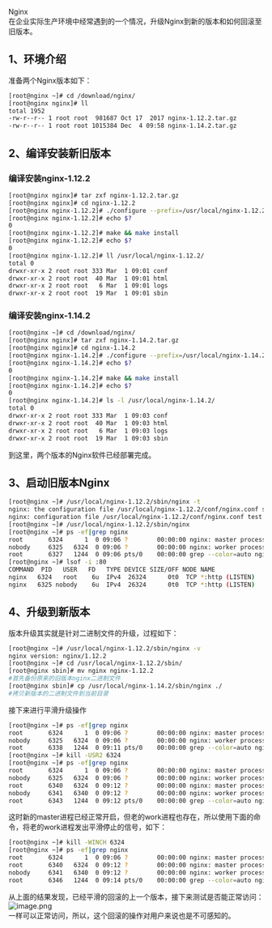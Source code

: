 Nginx <br />在企业实际生产环境中经常遇到的一个情况，升级Nginx到新的版本和如何回滚至旧版本。
<a name="boIv4"></a>
## 1、环境介绍
准备两个Nginx版本如下：
```bash
[root@nginx ~]# cd /download/nginx/
[root@nginx nginx]# ll
total 1952
-rw-r--r-- 1 root root  981687 Oct 17  2017 nginx-1.12.2.tar.gz
-rw-r--r-- 1 root root 1015384 Dec  4 09:58 nginx-1.14.2.tar.gz
```
<a name="kXxaD"></a>
## 2、编译安装新旧版本
<a name="rj2NP"></a>
### 编译安装nginx-1.12.2
```bash
[root@nginx nginx]# tar zxf nginx-1.12.2.tar.gz 
[root@nginx nginx]# cd nginx-1.12.2
[root@nginx nginx-1.12.2]# ./configure --prefix=/usr/local/nginx-1.12.2
[root@nginx nginx-1.12.2]# echo $?
0
[root@nginx nginx-1.12.2]# make && make install
[root@nginx nginx-1.12.2]# echo $?
0
[root@nginx nginx-1.12.2]# ll /usr/local/nginx-1.12.2/
total 0
drwxr-xr-x 2 root root 333 Mar  1 09:01 conf
drwxr-xr-x 2 root root  40 Mar  1 09:01 html
drwxr-xr-x 2 root root   6 Mar  1 09:01 logs
drwxr-xr-x 2 root root  19 Mar  1 09:01 sbin
```
<a name="sQC3B"></a>
### 编译安装nginx-1.14.2
```bash
[root@nginx ~]# cd /download/nginx/
[root@nginx nginx]# tar zxf nginx-1.14.2.tar.gz 
[root@nginx nginx]# cd nginx-1.14.2
[root@nginx nginx-1.14.2]# ./configure --prefix=/usr/local/nginx-1.14.2
[root@nginx nginx-1.14.2]# echo $?
0
[root@nginx nginx-1.14.2]# make && make install
[root@nginx nginx-1.14.2]# echo $?
0
[root@nginx nginx-1.14.2]# ls -l /usr/local/nginx-1.14.2/
total 0
drwxr-xr-x 2 root root 333 Mar  1 09:03 conf
drwxr-xr-x 2 root root  40 Mar  1 09:03 html
drwxr-xr-x 2 root root   6 Mar  1 09:03 logs
drwxr-xr-x 2 root root  19 Mar  1 09:03 sbin
```
到这里，两个版本的Nginx软件已经部署完成。
<a name="QPr3K"></a>
## 3、启动旧版本Nginx
```bash
[root@nginx ~]# /usr/local/nginx-1.12.2/sbin/nginx -t
nginx: the configuration file /usr/local/nginx-1.12.2/conf/nginx.conf syntax is ok
nginx: configuration file /usr/local/nginx-1.12.2/conf/nginx.conf test is successful
[root@nginx ~]# /usr/local/nginx-1.12.2/sbin/nginx
[root@nginx ~]# ps -ef|grep nginx
root       6324      1  0 09:06 ?        00:00:00 nginx: master process /usr/local/nginx-1.12.2/sbin/nginx
nobody     6325   6324  0 09:06 ?        00:00:00 nginx: worker process
root       6327   1244  0 09:06 pts/0    00:00:00 grep --color=auto nginx
[root@nginx ~]# lsof -i :80
COMMAND  PID   USER   FD   TYPE DEVICE SIZE/OFF NODE NAME
nginx   6324   root    6u  IPv4  26324      0t0  TCP *:http (LISTEN)
nginx   6325 nobody    6u  IPv4  26324      0t0  TCP *:http (LISTEN)
```
<a name="tTMjR"></a>
## 4、升级到新版本
版本升级其实就是针对二进制文件的升级，过程如下：
```bash
[root@nginx ~]# /usr/local/nginx-1.12.2/sbin/nginx -v
nginx version: nginx/1.12.2
[root@nginx ~]# cd /usr/local/nginx-1.12.2/sbin/
[root@nginx sbin]# mv nginx nginx-1.12.2
#首先备份原来的旧版本nginx二进制文件
[root@nginx sbin]# cp /usr/local/nginx-1.14.2/sbin/nginx ./
#拷贝新版本的二进制文件到当前目录
```
接下来进行平滑升级操作
```bash
[root@nginx ~]# ps -ef|grep nginx
root       6324      1  0 09:06 ?        00:00:00 nginx: master process /usr/local/nginx-1.12.2/sbin/nginx
nobody     6325   6324  0 09:06 ?        00:00:00 nginx: worker process
root       6338   1244  0 09:11 pts/0    00:00:00 grep --color=auto nginx
[root@nginx ~]# kill -USR2 6324
[root@nginx ~]# ps -ef|grep nginx
root       6324      1  0 09:06 ?        00:00:00 nginx: master process /usr/local/nginx-1.12.2/sbin/nginx
nobody     6325   6324  0 09:06 ?        00:00:00 nginx: worker process
root       6340   6324  0 09:12 ?        00:00:00 nginx: master process /usr/local/nginx-1.12.2/sbin/nginx
nobody     6341   6340  0 09:12 ?        00:00:00 nginx: worker process
root       6343   1244  0 09:12 pts/0    00:00:00 grep --color=auto nginx
```
这时新的master进程已经正常开启，但老的work进程也存在，所以使用下面的命令，将老的work进程发出平滑停止的信号，如下：
```bash
[root@nginx ~]# kill -WINCH 6324
[root@nginx ~]# ps -ef|grep nginx
root       6324      1  0 09:06 ?        00:00:00 nginx: master process /usr/local/nginx-1.12.2/sbin/nginx
root       6340   6324  0 09:12 ?        00:00:00 nginx: master process /usr/local/nginx-1.12.2/sbin/nginx
nobody     6341   6340  0 09:12 ?        00:00:00 nginx: worker process
root       6346   1244  0 09:14 pts/0    00:00:00 grep --color=auto nginx
```
从上面的结果发现，已经平滑的回滚的上一个版本，接下来测试是否能正常访问：<br />![image.png](https://cdn.nlark.com/yuque/0/2020/png/396745/1597893420085-1b81bda9-175d-499d-86e4-bcf26669934b.png#height=324&id=qeMma&originHeight=972&originWidth=3837&originalType=binary&size=264918&status=done&style=shadow&width=1279)<br />一样可以正常访问，所以，这个回滚的操作对用户来说也是不可感知的。
